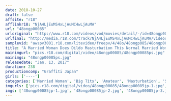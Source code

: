 ```yaml
---
date: 2018-10-27
draft: false
affsite: "r18"
afflinkr18: "NjA4LjEuMS4xLjAuMC4wLjAuMA"
url: "48ongp00085"
urloriginal: "http://www.r18.com/videos/vod/movies/detail/-/id=48ongp00085"
urlfinal: "http://media.r18.com/track/NjA4LjEuMS4xLjAuMC4wLjAuMA/videos/vod/movies/detail/-/id=48ongp00085"
samplevid: "awspv3001.r18.com/litevideo/freepv/4/48o/48ongp085/48ongp085_dmb_w.mp4"
title: "A Married Woman Does Dildo Masturbation This Normal Married Woman Performs Dildo Masturbation In Front Of Our Cameras, And Even Though It's Her First Time, She Starts Shaking Her Ass, And Going Cum Crazy! There's No Way She Could Ever Let Her Husband Or Her Kids See Her Like This..."
mainimgurl: "pics.r18.com/digital/video/48ongp00085/48ongp00085ps.jpg"
mainimgs: "48ongp00085ps.jpg"
releasedate: "Jan. 13, 2017"
duration: 238
productioncomp: "Graffiti Japan"
girls: ['----']
categories: ['Married Woman', 'Big Tits', 'Amateur', 'Masturbation', 'Sex Toys', 'Over 4 Hours', 'Hi-Def']
imgurls: ['pics.r18.com/digital/video/48ongp00085/48ongp00085jp-1.jpg', 'pics.r18.com/digital/video/48ongp00085/48ongp00085jp-2.jpg', 'pics.r18.com/digital/video/48ongp00085/48ongp00085jp-3.jpg', 'pics.r18.com/digital/video/48ongp00085/48ongp00085jp-4.jpg', 'pics.r18.com/digital/video/48ongp00085/48ongp00085jp-5.jpg', 'pics.r18.com/digital/video/48ongp00085/48ongp00085jp-6.jpg', 'pics.r18.com/digital/video/48ongp00085/48ongp00085jp-7.jpg', 'pics.r18.com/digital/video/48ongp00085/48ongp00085jp-8.jpg', 'pics.r18.com/digital/video/48ongp00085/48ongp00085jp-9.jpg', 'pics.r18.com/digital/video/48ongp00085/48ongp00085jp-10.jpg', 'pics.r18.com/digital/video/48ongp00085/48ongp00085jp-11.jpg', 'pics.r18.com/digital/video/48ongp00085/48ongp00085jp-12.jpg', 'pics.r18.com/digital/video/48ongp00085/48ongp00085jp-13.jpg', 'pics.r18.com/digital/video/48ongp00085/48ongp00085jp-14.jpg', 'pics.r18.com/digital/video/48ongp00085/48ongp00085jp-15.jpg', 'pics.r18.com/digital/video/48ongp00085/48ongp00085jp-16.jpg', 'pics.r18.com/digital/video/48ongp00085/48ongp00085jp-17.jpg', 'pics.r18.com/digital/video/48ongp00085/48ongp00085jp-18.jpg', 'pics.r18.com/digital/video/48ongp00085/48ongp00085jp-19.jpg', 'pics.r18.com/digital/video/48ongp00085/48ongp00085jp-20.jpg']
imgs: ['48ongp00085jp-1.jpg', '48ongp00085jp-2.jpg', '48ongp00085jp-3.jpg', '48ongp00085jp-4.jpg', '48ongp00085jp-5.jpg', '48ongp00085jp-6.jpg', '48ongp00085jp-7.jpg', '48ongp00085jp-8.jpg', '48ongp00085jp-9.jpg', '48ongp00085jp-10.jpg', '48ongp00085jp-11.jpg', '48ongp00085jp-12.jpg', '48ongp00085jp-13.jpg', '48ongp00085jp-14.jpg', '48ongp00085jp-15.jpg', '48ongp00085jp-16.jpg', '48ongp00085jp-17.jpg', '48ongp00085jp-18.jpg', '48ongp00085jp-19.jpg', '48ongp00085jp-20.jpg']
---
```

